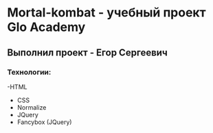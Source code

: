 # Mortal-kombat - учебный проект Glo Academy
## Выполнил проект - Егор Сергеевич
### Технологии:
-HTML
- CSS
- Normalize
- JQuery
- Fancybox (JQuery)
